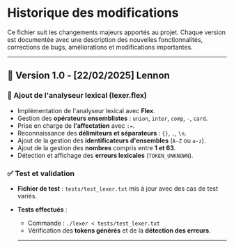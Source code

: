 # Historique des modifications

Ce fichier suit les changements majeurs apportés au projet. Chaque version est documentée avec une description des nouvelles fonctionnalités, corrections de bugs, améliorations et modifications importantes.

---

## 📌 Version 1.0 - [22/02/2025] Lennon
### 🔹 Ajout de l'analyseur lexical (lexer.flex)
- Implémentation de l'analyseur lexical avec **Flex**.
- Gestion des **opérateurs ensemblistes** : `union`, `inter`, `comp`, `-`, `card`.
- Prise en charge de **l'affectation** avec `:=`.
- Reconnaissance des **délimiteurs et séparateurs** : `{}`, `,`, `\n`.
- Ajout de la gestion des **identificateurs d'ensembles** (`A-Z` ou `a-z`).
- Ajout de la gestion des **nombres** compris entre **1 et 63**.
- Détection et affichage des **erreurs lexicales** (`TOKEN_UNKNOWN`).

### ✅ Test et validation
- **Fichier de test** : `tests/test_lexer.txt` mis à jour avec des cas de test variés.
- **Tests effectués** :
  - Commande : `./lexer < tests/test_lexer.txt`
  - Vérification des **tokens générés** et de la **détection des erreurs**.
  
  ---
